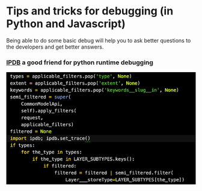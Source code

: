 # Tips and tricks for debugging (in Python and Javascript)

Being able to do some basic debug will help you to ask better questions to the developers and get better answers.

### [IPDB](https://github.com/gotcha/ipdb) a good friend for python runtime debugging

![ipdb-tag](css/img/ipdb-tag.png)
